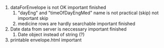 1. dataForEnvelope is not OK                                                important               finished
    1. "dayEng" and "timeOfDayEngMed" name is not practical (skip)              not important       skip
    2. medicine rows are hardly searchable                                  important               finished
2. Date data from server is neccessary                                      important               finished
    1. Date object instead of string (?)
3. printable envelope.html                                                  important
